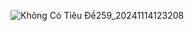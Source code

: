 ![Không Có Tiêu Đề259_20241114123208](https://github.com/user-attachments/assets/344ef1d0-4b7d-4072-bc37-8d9465ae9f8e)

